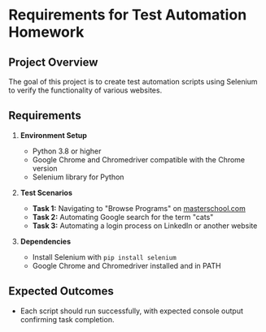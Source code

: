 # Requirements for Test Automation Homework

## Project Overview
The goal of this project is to create test automation scripts using Selenium to verify the functionality of various websites.

## Requirements

1. **Environment Setup**
   - Python 3.8 or higher
   - Google Chrome and Chromedriver compatible with the Chrome version
   - Selenium library for Python

2. **Test Scenarios**
   - **Task 1:** Navigating to "Browse Programs" on [masterschool.com](https://masterschool.com)
   - **Task 2:** Automating Google search for the term "cats"
   - **Task 3:** Automating a login process on LinkedIn or another website

3. **Dependencies**
   - Install Selenium with `pip install selenium`
   - Google Chrome and Chromedriver installed and in PATH

## Expected Outcomes
- Each script should run successfully, with expected console output confirming task completion.